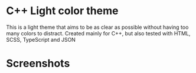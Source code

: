 # C++ Light color theme
This is a light theme that aims to be as clear as possible without having too many colors to distract.
Created mainly for C++, but also tested with HTML, SCSS, TypeScript and JSON

# Screenshots
